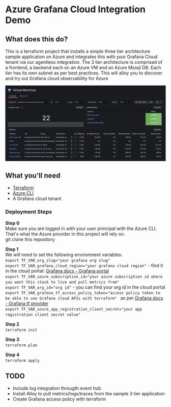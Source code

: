 # Azure Grafana Cloud Integration Demo

## What does this do?
This is a terraform project that installs a simple three tier architecture sample application on Azure and integrates this with your Grafana Cloud tenant via our agentless integration.
The 3 tier architecture is comprised of a frontend, a backend each on an Azure VM and an Azure Mssql DB. Each tier has its own subnet as per best practices.
This will alloy you to discover and try out Grafana cloud observability for Azure 

![screenshot](images/azure-o11y-screenshot.png)

## What you'll need
- [Terraform](https://www.terraform.io/downloads.html)
- [Azure CLI](https://learn.microsoft.com/en-us/cli/azure/install-azure-cli)
- A Grafana cloud tenant

### Deployment Steps

**Step 0** \
Make sure you are logged in with your user principal with the Azure CLI. That's what the Azure provider in this project will rely on. \
git clone this repository 

**Step 1** \
We will need to set the following environment variables: \
`export TF_VAR_org_slug="your grafana org slug"` \
`export TF_VAR_grafana_cloud_region="your grafana cloud region"` - find it in the cloud portal: [Grafana docs - Grafana portal](https://grafana.com/docs/grafana-cloud/security-and-account-management/cloud-portal/) \
`export TF_VAR_azure_subscription_id="your azure subscription id where you want this stack to live and pull metrics from"` \
`export TF_VAR_org_id="org id"` - you can find your org id in the cloud portal \
`export TF_VAR_grafana_tf_access_policy_token="access policy token to be able to use Grafana cloud APIs with terraform" ` as per [Grafana docs - Grafana tf provider](https://grafana.com/docs/grafana-cloud/monitor-infrastructure/monitor-cloud-provider/azure/collect-azure-serverless/config-azure-metrics-serverless/#create-an-access-policy-for-the-grafana-terraform-provider) \
`export TF_VAR_azure_app_registration_client_secret="your app registration client secret value"` 

**Step 2** \
`terraform init`

**Step 3** \
`terraform plan`

**Step 4** \
`terraform apply`

## TODO
- Include log integration througth event hub
- Install Alloy to pull metrics/logs/traces from the sample 3 tier application
- Create Grafana access policy with terraform


